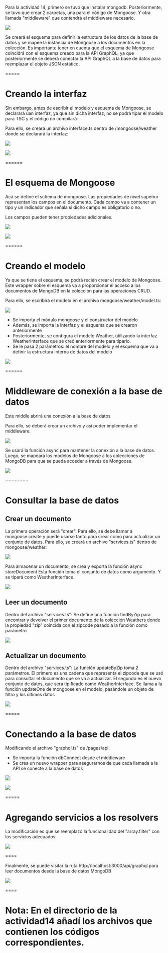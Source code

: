 Para la actividad 14, primero se tuvo que instalar mongodb.
Posteriormente, se tuvo que crear 2 carpetas, una para el código de Mongoose. Y otra llamada "middleware" que contendrá el middleware necesario.

![](https://github.com/DianaLlamoca/C8288---ACTIVIDADES/blob/main/Imagenes/A14_1.JPG)


Se creará el esquema para definir la estructura de los datos de la base de datos y se mapee la instancia de Mongoose a los documentos en la colección. Es importante tener en cuenta que el esquema de Mongoose coincidrá con el esquema creado para la API GraphQL, ya que posteriormente se deberá conectar la API GraphQL a la base de datos para reemplazar el objeto JSON estático.

=====

# Creando la interfaz

Sin embargo, antes de escribir el modelo y esquema de Mongoose, se declarará uan interfaz, ya que sin dicha interfaz, no se podrá tipar el modelo para TSC y el código no compilará-

Para ello, se creará un archivo interface.ts dentro de /mongoose/weather donde se declarará la interfaz:

![](https://github.com/DianaLlamoca/C8288---ACTIVIDADES/blob/main/Imagenes/A14_2.JPG)

![](https://github.com/DianaLlamoca/C8288---ACTIVIDADES/blob/main/Imagenes/A14_3.JPG)

======

# El esquema de Mongoose

Acá se define el schema de mongoose. Las propiedades de nivel superior representan los campos en el documento. Cada campo va a contener un tipo y un indicador que señala si dicho campo es obligatorio o no.

Los campos pueden tener propiedades adicionales.

![](https://github.com/DianaLlamoca/C8288---ACTIVIDADES/blob/main/Imagenes/A14_4.JPG)

![](https://github.com/DianaLlamoca/C8288---ACTIVIDADES/blob/main/Imagenes/A14_5.JPG)

======

# Creando el modelo

Ya que se tiene el esquema, se podrá recién crear el modelo de Mongoose. Este wrapper sobre el esquema va a proporcionar el acceso a los documentos de MongoDB en la colección para las operaciones CRUD.

Para ello, se escribirá el modelo en el archivo mongoose/weather/model.ts:

![](https://github.com/DianaLlamoca/C8288---ACTIVIDADES/blob/main/Imagenes/A14_6.JPG)

* Se importa el módulo mongoose y el constructor del modelo
* Además, se importa la interfaz y el esquema que se crearon anteriormente
* Posteriormente, se configura el modelo Weather, utilizando la interfaz WeatherInterface que se creó anteriormente para tiparlo.
* Se le pasa 2 parámetros: el nombre del modelo y el esquema que va a definir la estructura interna de datos del modelo
  
![](https://github.com/DianaLlamoca/C8288---ACTIVIDADES/blob/main/Imagenes/A14_7.JPG)

======

# Middleware de conexión a la base de datos
Este middle abrirá una conexión a la base de datos

Para ello, se deberá crear un archivo y así poder implementar el middleware:

![](https://github.com/DianaLlamoca/C8288---ACTIVIDADES/blob/main/Imagenes/A14_8.JPG)

Se usará la función async para mantener la conexión a la base de datos. Luego, se mapeará los modelos de Mongoose a los colecciones de MongoDB para que se pueda acceder a través de Mongoose.

![](https://github.com/DianaLlamoca/C8288---ACTIVIDADES/blob/main/Imagenes/A14_9.JPG)

========

# Consultar la base de datos

## Crear un documento

La primera operación será "crear". Para ello, se debe llamar a mongoose.create y puede usarse tanto para crear como para actualizar un conjunto de datos.
Para ello, se creará un archivo "services.ts" dentro de mongoose/weather:

![](https://github.com/DianaLlamoca/C8288---ACTIVIDADES/blob/main/Imagenes/A14_10.JPG)

Para almacenar un documento, se crea y exporta la función async storeDocument
Esta función toma el conjunto de datos como argumento. Y se tipará como WeatherInterface.

![](https://github.com/DianaLlamoca/C8288---ACTIVIDADES/blob/main/Imagenes/A14_11.JPG)

## Leer un documento

Dentro del archivo "services.ts":
Se define una función findByZip para encontrar y devolver el primer documento de la colección Weathers donde la propiedad "zip" coincida con el zipcode pasado a la función como parámetro

![](https://github.com/DianaLlamoca/C8288---ACTIVIDADES/blob/main/Imagenes/A14_12.JPG)

## Actualizar un documento

Dentro del archivo "services.ts":
La función updateByZip toma 2 parámetros. El primero es una cadena que representa el zipcode que se usó para consultar el documento que se va a actualizar.
El segundo es el nuevo conjunto de datos, que será tipificado como WeatherInterface.
Se llama a la función updateOne de mongoose en el modelo, pasándole un objeto de filtro y los últimos datos

![](https://github.com/DianaLlamoca/C8288---ACTIVIDADES/blob/main/Imagenes/A14_13.JPG)


=====

# Conectando a la base de datos

Modificando el archivo "graphql.ts" de /pages/api:

* Se importa la función dbConnect desde el middleware
* Se crea un nuevo wrapper para asegurarnos de que cada llamada a la API se conecte a la base de datos

![](https://github.com/DianaLlamoca/C8288---ACTIVIDADES/blob/main/Imagenes/A14_14.JPG)

![](https://github.com/DianaLlamoca/C8288---ACTIVIDADES/blob/main/Imagenes/A14_15.JPG)


=====

# Agregando servicios a los resolvers

La modificación es que se reemplazó la funcionalidad del "array.filter" con los servicios adecuados:

![](https://github.com/DianaLlamoca/C8288---ACTIVIDADES/blob/main/Imagenes/A14_16.JPG)

====

Finalmente, se puede visitar la ruta http://localhost:3000/api/graphql para leer documentos desde la base de datos MongoDB

![](https://github.com/DianaLlamoca/C8288---ACTIVIDADES/blob/main/Imagenes/A14_17.JPG)



====
# Nota: En el directorio de la actividad14 añadí los archivos que contienen los códigos correspondientes. 
